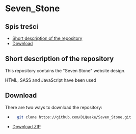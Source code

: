 # Seven_Stone

## Spis treści
 * [Short description of the repository](#short-description-of-the-repository)
 * [Download](#download)
## Short description of the repository
This repository contains the "Seven Stone" website design.

HTML, SASS and JavaScript have been used

## Download
There are two ways to download the repository:

* ```bash
    git clone https://github.com/DLQuake/Seven_Stone.git
    ```
* [Download ZIP](https://github.com/DLQuake/Seven_Stone/archive/refs/heads/main.zip)
